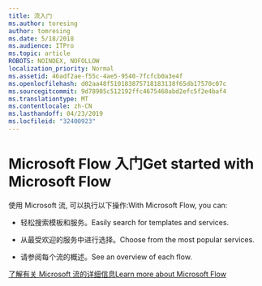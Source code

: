 ```yaml
---
title: 流入门
ms.author: toresing
author: tomresing
ms.date: 5/18/2018
ms.audience: ITPro
ms.topic: article
ROBOTS: NOINDEX, NOFOLLOW
localization_priority: Normal
ms.assetid: 46adf2ae-f55c-4ae5-9540-7fcfcb0a3e4f
ms.openlocfilehash: d02aa48f510183875718183138f65db17570c07c
ms.sourcegitcommit: 9d78905c512192ffc4675468abd2efc5f2e4baf4
ms.translationtype: MT
ms.contentlocale: zh-CN
ms.lasthandoff: 04/23/2019
ms.locfileid: "32400923"
---
```

# <a name="get-started-with-microsoft-flow"></a><span data-ttu-id="54393-102">Microsoft Flow 入门</span><span class="sxs-lookup"><span data-stu-id="54393-102">Get started with Microsoft Flow</span></span>

<span data-ttu-id="54393-103">使用 Microsoft 流, 可以执行以下操作:</span><span class="sxs-lookup"><span data-stu-id="54393-103">With Microsoft Flow, you can:</span></span>
  
- <span data-ttu-id="54393-104">轻松搜索模板和服务。</span><span class="sxs-lookup"><span data-stu-id="54393-104">Easily search for templates and services.</span></span>
    
- <span data-ttu-id="54393-105">从最受欢迎的服务中进行选择。</span><span class="sxs-lookup"><span data-stu-id="54393-105">Choose from the most popular services.</span></span>
    
- <span data-ttu-id="54393-106">请参阅每个流的概述。</span><span class="sxs-lookup"><span data-stu-id="54393-106">See an overview of each flow.</span></span>
    
[<span data-ttu-id="54393-107">了解有关 Microsoft 流的详细信息</span><span class="sxs-lookup"><span data-stu-id="54393-107">Learn more about Microsoft Flow</span></span>](https://go.microsoft.com/fwlink/?linkid=874446)
  

